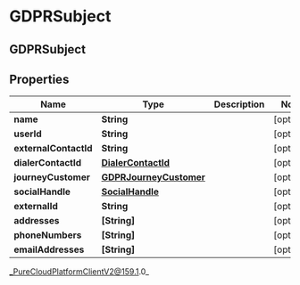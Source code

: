 # GDPRSubject

## GDPRSubject

## Properties

|Name | Type | Description | Notes|
|------------ | ------------- | ------------- | -------------|
| **name** | **String** |  | [optional] |
| **userId** | **String** |  | [optional] |
| **externalContactId** | **String** |  | [optional] |
| **dialerContactId** | [**DialerContactId**](DialerContactId) |  | [optional] |
| **journeyCustomer** | [**GDPRJourneyCustomer**](GDPRJourneyCustomer) |  | [optional] |
| **socialHandle** | [**SocialHandle**](SocialHandle) |  | [optional] |
| **externalId** | **String** |  | [optional] |
| **addresses** | **[String]** |  | [optional] |
| **phoneNumbers** | **[String]** |  | [optional] |
| **emailAddresses** | **[String]** |  | [optional] |



_PureCloudPlatformClientV2@159.1.0_

